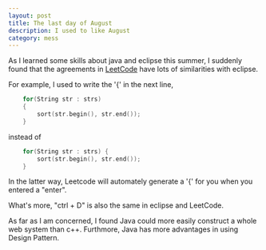 ```yaml
---
layout: post
title: The last day of August
description: I used to like August
category: mess
---
```


As I learned some skills about java and eclipse this summer, I suddenly found that the agreements in [LeetCode](https://oj.leetcode.com/problems/) have lots of similarities with eclipse.

For example, I used to write the '{' in the next line,

``` c++
    for(String str : strs)
    {
        sort(str.begin(), str.end());
    }
```

instead of

``` c++
    for(String str : strs) {
        sort(str.begin(), str.end());
    }
```

In the latter way, Leetcode will automately generate a '{' for you when you entered a "enter".

What's more, "ctrl + D" is also the same in eclipse and LeetCode.

As far as I am concerned, I found Java could more easily construct a whole web system than c++. Furthmore, Java has more advantages in using Design Pattern.
